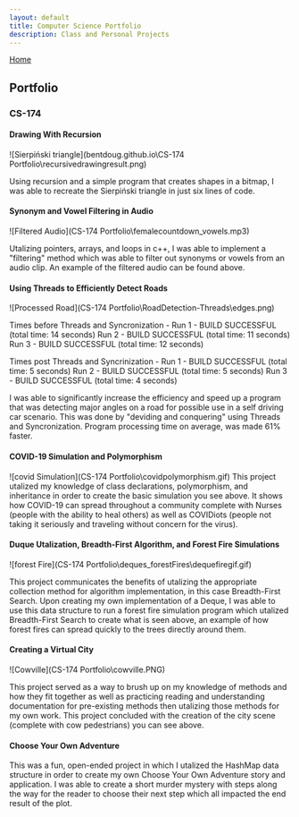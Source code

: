 ```yaml
---
layout: default
title: Computer Science Portfolio
description: Class and Personal Projects
---
```


[Home](index.html)

## Portfolio

### CS-174

#### Drawing With Recursion
![Sierpiński triangle](bentdoug.github.io\CS-174 Portfolio\recursivedrawingresult.png)

Using recursion and a simple program that creates shapes in a bitmap, I was able to recreate the Sierpiński triangle in just six lines of code.

#### Synonym and Vowel Filtering in Audio
![Filtered Audio](CS-174 Portfolio\femalecountdown_vowels.mp3)

Utalizing pointers, arrays, and loops in c++, I was able to implement a "filtering" method which was able to filter out synonyms or vowels from an audio clip. An example of the filtered audio can be found above.

#### Using Threads to Efficiently Detect Roads
![Processed Road](CS-174 Portfolio\RoadDetection-Threads\edges.png)

Times before Threads and Syncronization - 
Run 1 - BUILD SUCCESSFUL (total time: 14 seconds)
Run 2 - BUILD SUCCESSFUL (total time: 11 seconds)
Run 3 - BUILD SUCCESSFUL (total time: 12 seconds)

Times post Threads and Syncrinization - 
Run 1 - BUILD SUCCESSFUL (total time: 5 seconds)
Run 2 - BUILD SUCCESSFUL (total time: 5 seconds)
Run 3 - BUILD SUCCESSFUL (total time: 4 seconds)


I was able to significantly increase the efficiency and speed up a program that was detecting major angles on a road for possible use in a self driving car scenario.  This was done by "deviding and conquering" using Threads and Syncronization.  Program processing time on average, was made 61% faster.

#### COVID-19 Simulation and Polymorphism
![covid Simulation](CS-174 Portfolio\covidpolymorphism.gif)
This project utalized my knowledge of class declarations, polymorphism, and inheritance in order to create the basic simulation you see above. It shows how COVID-19 can spread throughout a community complete with Nurses (people with the ability to heal others) as well as COVIDiots (people not taking it seriously and traveling without concern for the virus).

#### Duque Utalization, Breadth-First Algorithm, and Forest Fire Simulations
![forest Fire](CS-174 Portfolio\deques_forestFires\dequefiregif.gif)

This project communicates the benefits of utalizing the appropriate collection method for algorithm implementation, in this case Breadth-First Search.  Upon creating my own implementation of a Deque, I was able to use this data structure to run a forest fire simulation program which utalized Breadth-First Search to create what is seen above, an example of how forest fires can spread quickly to the trees directly around them.

#### Creating a Virtual City
![Cowville](CS-174 Portfolio\cowville.PNG)

This project served as a way to brush up on my knowledge of methods and how they fit together as well as practicing reading and understanding documentation for pre-existing methods then utalizing those methods for my own work.  This project concluded with the creation of the city scene (complete with cow pedestrians) you can see above.

#### Choose Your Own Adventure

This was a fun, open-ended project in which I utalized the HashMap data structure in order to create my own Choose Your Own Adventure story and application.  I was able to create a short murder mystery with steps along the way for the reader to choose their next step which all impacted the end result of the plot.



